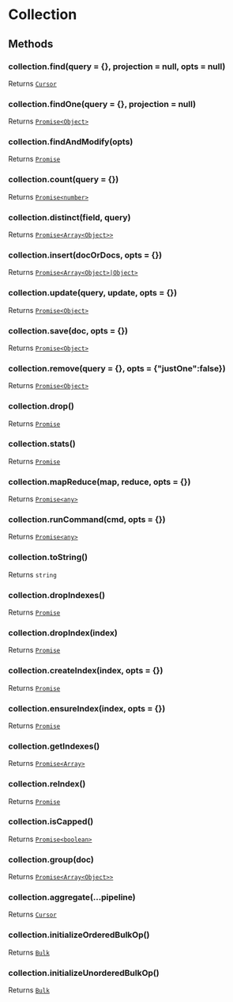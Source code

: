 # Collection

## Methods

### collection.find(query = {}, projection = null, opts = null)

Returns [`Cursor`](cursor.md)

### collection.findOne(query = {}, projection = null)

Returns [`Promise<Object>`](https://www.promisejs.org/api/)

### collection.findAndModify(opts)

Returns [`Promise`](https://www.promisejs.org/api/)

### collection.count(query = {})

Returns [`Promise<number>`](https://www.promisejs.org/api/)

### collection.distinct(field, query)

Returns [`Promise<Array<Object>>`](https://www.promisejs.org/api/)

### collection.insert(docOrDocs, opts = {})

Returns [`Promise<Array<Object>|Object>`](https://www.promisejs.org/api/)

### collection.update(query, update, opts = {})

Returns [`Promise<Object>`](https://www.promisejs.org/api/)

### collection.save(doc, opts = {})

Returns [`Promise<Object>`](https://www.promisejs.org/api/)

### collection.remove(query = {}, opts = {"justOne":false})

Returns [`Promise<Object>`](https://www.promisejs.org/api/)

### collection.drop()

Returns [`Promise`](https://www.promisejs.org/api/)

### collection.stats()

Returns [`Promise`](https://www.promisejs.org/api/)

### collection.mapReduce(map, reduce, opts = {})

Returns [`Promise<any>`](https://www.promisejs.org/api/)

### collection.runCommand(cmd, opts = {})

Returns [`Promise<any>`](https://www.promisejs.org/api/)

### collection.toString()

Returns `string`

### collection.dropIndexes()

Returns [`Promise`](https://www.promisejs.org/api/)

### collection.dropIndex(index)

Returns [`Promise`](https://www.promisejs.org/api/)

### collection.createIndex(index, opts = {})

Returns [`Promise`](https://www.promisejs.org/api/)

### collection.ensureIndex(index, opts = {})

Returns [`Promise`](https://www.promisejs.org/api/)

### collection.getIndexes()

Returns [`Promise<Array>`](https://www.promisejs.org/api/)

### collection.reIndex()

Returns [`Promise`](https://www.promisejs.org/api/)

### collection.isCapped()

Returns [`Promise<boolean>`](https://www.promisejs.org/api/)

### collection.group(doc)

Returns [`Promise<Array<Object>>`](https://www.promisejs.org/api/)

### collection.aggregate(...pipeline)

Returns [`Cursor`](cursor.md)

### collection.initializeOrderedBulkOp()

Returns [`Bulk`](bulk.md)

### collection.initializeUnorderedBulkOp()

Returns [`Bulk`](bulk.md)

